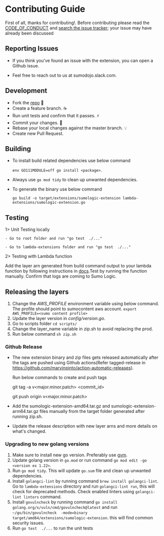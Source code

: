 # Contributing Guide

First of all, thanks for contributing!. Before contributing please read the [CODE_OF_CONDUCT](CODE_OF_CONDUCT.md) and [search the issue tracker](issues); your issue may have already been discussed

## Reporting Issues

  - If you think you've found an issue with the extension, you can open a Github issue.

  - Feel free to reach out to us at sumodojo.slack.com.

## Development
* Fork the [repo](https://github.com/SumoLogic/sumologic-lambda-extensions) 🎉
* Create a feature branch. ☕
* Run unit tests and confirm that it passes. ⚡
* Commit your changes. 📝
* Rebase your local changes against the master branch. 💡
* Create new Pull Request.

## Building
* To install build related dependencies use below command

  `env GO111MODULE=off go install <package>`.
* Always use `go mod tidy` to clean up unwanted dependencies.
* To generate the binary use below command

  ```go build -o target/extensions/sumologic-extension lambda-extensions/sumologic-extension.go```

## Testing

   1> Unit Testing locally

    - Go to root folder and run "go test  ./..."

    - Go to lambda-extensions folder and run "go test  ./..."

   2> Testing with Lambda function

   Add the layer arn generated from build command output to your lambda function by following instructions in [docs](https://help.sumologic.com/03Send-Data/Collect-from-Other-Data-Sources/Collect_AWS_Lambda_Logs_using_an_Extension).Test by running the function manually. Confirm that logs are coming to Sumo Logic.

## Releasing the layers
  1. Change the *AWS_PROFILE* environment variable using below command. The profile should point to sumocontent aws account.
    `export AWS_PROFILE=<sumo content profile>`
  1. Update the layer version in *config/version.go*.
  1. Go to scripts folder
    `cd scripts/`
  1. Change the layer_name variable in zip.sh to avoid replacing the prod.
  1. Run below command
    `sh zip.sh`

### Github Release

  - The new extension binary and zip files gets released automatically after the tags are pushed using Github actions(Refer tagged-release in https://github.com/marvinpinto/action-automatic-releases).

     Run below commands to create and push tags

      git tag -a v<major.minor.patch> <commit_id>

      git push origin v<major.minor.patch>

  - Add the sumologic-extension-amd64.tar.gz and sumologic-extension-arm64.tar.gz files manually from the target folder generated after running zip.sh.
  - Update the release description with new layer arns and more details on what's changed.


### Upgrading to new golang versions
1. Make sure to install new go version. Preferably use [gvm](https://github.com/moovweb/gvm).
1. Update golang version in `go.mod` or run command `go mod edit -go <version ex 1.22>`.
1. Run `go mod tidy`. This will update `go.sum` file and clean up unwanted dependencies.
1. Install `golangci-lint` by running command `brew install golangci-lint`. Go to `lambda-extensions` directory and run `golangci-lint run`, this will check for deprecated methods. Check enabled linters using `golangci-lint linters` command.
1. Install `govulncheck`  by running command `go install golang.org/x/vuln/cmd/govulncheck@latest` and run `~/go/bin/govulncheck  -mode=binary  target/amd64/extensions/sumologic-extension`. this will find common security issues.
1. Run `go test  ./...` to run the unit tests
